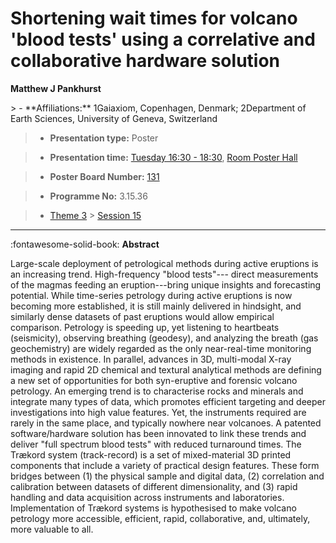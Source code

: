 # Shortening wait times for volcano 'blood tests' using a correlative and collaborative hardware solution

**Matthew J Pankhurst**

<!-- more -->> - **Affiliations:** 1Gaiaxiom, Copenhagen, Denmark; 2Department of Earth Sciences, University of Geneva, Switzerland

> - **Presentation type:** Poster

> - **Presentation time:** [Tuesday 16:30 - 18:30](../sessions_comparison.md#__tabbed_2_6), [Room Poster Hall](../maps_venue.md#__tabbed_1_1)

> - **Poster Board Number:** [131](../map_poster_boards.md#tuesday)

> - **Programme No:** 3.15.36

> - [Theme 3](../theme3.md) > [Session 15](../sessions/session-3-15.md)

--- 

:fontawesome-solid-book: **Abstract**

Large-scale deployment of petrological methods during active eruptions is an increasing trend. High-frequency "blood tests"--- direct measurements of the magmas feeding an eruption---bring unique insights and forecasting potential. While time-series petrology during active eruptions is now becoming more established, it is still mainly delivered in hindsight, and similarly dense datasets of past eruptions would allow empirical comparison. Petrology is speeding up, yet listening to heartbeats (seismicity), observing breathing (geodesy), and analyzing the breath (gas geochemistry) are widely regarded as the only near-real-time monitoring methods in existence.
In parallel, advances in 3D, multi-modal X-ray imaging and rapid 2D chemical and textural analytical methods are defining a new set of opportunities for both syn-eruptive and forensic volcano petrology. An emerging trend is to characterise rocks and minerals and integrate many types of data, which promotes efficient targeting and deeper investigations into high value features. Yet, the instruments required are rarely in the same place, and typically nowhere near volcanoes.
A patented software/hardware solution has been innovated to link these trends and deliver "full spectrum blood tests" with reduced turnaround times. The Trækord system (track-record) is a set of mixed-material 3D printed components that include a variety of practical design features. These form bridges between (1) the physical sample and digital data, (2) correlation and calibration between datasets of different dimensionality, and (3) rapid handling and data acquisition across instruments and laboratories.
Implementation of Trækord systems is hypothesised to make volcano petrology more accessible, efficient, rapid, collaborative, and, ultimately, more valuable to all.

